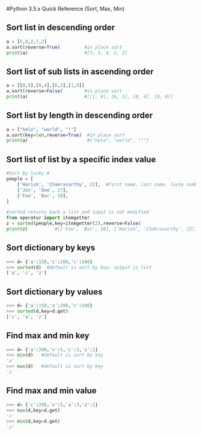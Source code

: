 #Python 3.5.x Quick Reference (Sort, Max, Min)

## Sort list in descending order
````python
a = [5,4,2,7,2]
a.sort(reverse=True)         #in place sort
print(a)                     #[7, 5, 4, 2, 2]
````

## Sort list of sub lists in ascending order
````python
a = [[8,9],[8,4],[6,2],[1,9]]
a.sort(reverse=False)        #in place sort
print(a)                     #[[1, 9], [6, 2], [8, 4], [8, 9]] 
````

## Sort list by length in descending order
````python
a = ["helo", "world", "!"]
a.sort(key=len,reverse=True)  #in place sort
print(a)                      #["helo", "world", "!"]
````

## Sort list of list by a specific index value
```python
#Sort by lucky #
people = [
    ['Harish', 'Chakravarthy', 22],  #first name, last name, lucky number
    ['Jon', 'Doe', 27],
    ['Foo', 'Bar', 18],
]

#sorted returns back a list and input is not modified
from operator import itemgetter
z = sorted(people,key=itemgetter(2),reverse=False)
print(z)          #[['Foo', 'Bar', 18], ['Harish', 'Chakravarthy', 22], ['Jon', 'Doe', 27]]

````

## Sort dictionary by keys
```python
>>> d= {'a':150,'z':200,'c':100}
>>> sorted(d)  #default is sort by key; output is list                        
['a', 'c', 'z']
````


## Sort dictionary by values
```python
>>> d= {'a':150,'z':200,'c':100}
>>> sorted(d,key=d.get)
['c', 'a', 'z']
````

## Find max and min key
```python
>>> d= {'a':200,'x':5,'c':3,'z':1}
>>> min(d)   #default is sort by key
'a'
>>> max(d)   #default is sort by key
'z'
```

## Find max and min value
```python
>>> d= {'c':200,'x':5,'a':3,'z':1}
>>> max(d,key=d.get)
'c'
>>> min(d,key=d.get)
'z'
```
